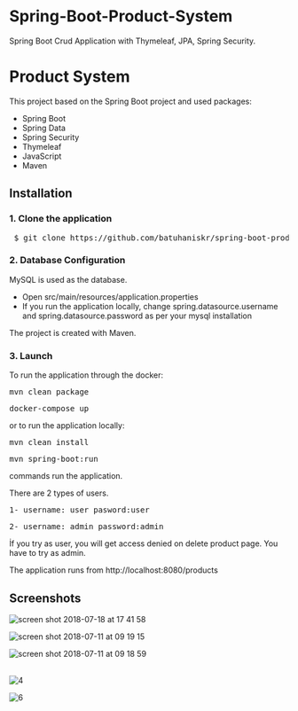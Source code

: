 # Spring-Boot-Product-System

 Spring Boot Crud Application with Thymeleaf, JPA, Spring Security. 
 
# Product System

This project based on the Spring Boot project and used packages:

<ul>
<li>Spring Boot</li>
<li>Spring Data</li>
 <li>Spring Security</li>
<li>Thymeleaf</li>
<li>JavaScript</li>
<li>Maven</li>
</ul>

## Installation

### 1. Clone the application

<pre> $ git clone https://github.com/batuhaniskr/spring-boot-product-automation.git </pre>

### 2. Database Configuration

MySQL is used as the database.
<ul>
<li> Open src/main/resources/application.properties </li>
<li> If you run the application locally, change spring.datasource.username and spring.datasource.password as per your mysql installation</li>
</ul>
The project is created with Maven.

### 3. Launch

To run the application through the docker:

<pre>mvn clean package</pre>

<pre>docker-compose up</pre>

or to run the application locally:

<pre>mvn clean install</pre>

<pre>mvn spring-boot:run</pre>

commands run the application.

There are 2 types of users. 

<pre>1- username: user pasword:user</pre>
<pre>2- username: admin password:admin</pre>

İf you try as user, you will get access denied on delete product page. You have to try as admin.

The application runs from http://localhost:8080/products

## Screenshots

![screen shot 2018-07-18 at 17 41 58](https://user-images.githubusercontent.com/17202632/42925021-56c95f9e-8b35-11e8-8c83-c15dfeb79e62.png)
<br>

![screen shot 2018-07-11 at 09 19 15](https://user-images.githubusercontent.com/17202632/42553996-cba19d54-84eb-11e8-8538-249de1b23cf0.png)
<br/>

![screen shot 2018-07-11 at 09 18 59](https://user-images.githubusercontent.com/17202632/42553933-9f32c144-84eb-11e8-8cd3-3cec10c94354.png)
<br/><br/>

![4](https://user-images.githubusercontent.com/17202632/42084457-614bbca4-7b96-11e8-9303-f5f12572e68f.png)

![6](https://user-images.githubusercontent.com/17202632/42167116-b127082e-7e15-11e8-8cb2-a8b3ddedde89.png)
